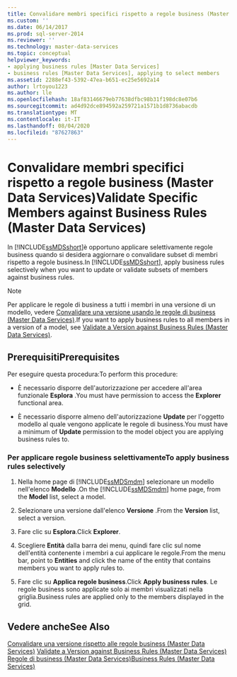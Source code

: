 ```yaml
---
title: Convalidare membri specifici rispetto a regole business (Master Data Services) | Microsoft Docs
ms.custom: ''
ms.date: 06/14/2017
ms.prod: sql-server-2014
ms.reviewer: ''
ms.technology: master-data-services
ms.topic: conceptual
helpviewer_keywords:
- applying business rules [Master Data Services]
- business rules [Master Data Services], applying to select members
ms.assetid: 2288ef43-5392-47ea-b651-ec25e5692a14
author: lrtoyou1223
ms.author: lle
ms.openlocfilehash: 18af83146679eb77638dfbc98b31f198dc8e07b6
ms.sourcegitcommit: ad4d92dce894592a259721a1571b1d8736abacdb
ms.translationtype: MT
ms.contentlocale: it-IT
ms.lasthandoff: 08/04/2020
ms.locfileid: "87627863"
---
```

# <a name="validate-specific-members-against-business-rules-master-data-services"></a><span data-ttu-id="41f33-102">Convalidare membri specifici rispetto a regole business (Master Data Services)</span><span class="sxs-lookup"><span data-stu-id="41f33-102">Validate Specific Members against Business Rules (Master Data Services)</span></span>
  <span data-ttu-id="41f33-103">In [!INCLUDE[ssMDSshort](../includes/ssmdsshort-md.md)]è opportuno applicare selettivamente regole business quando si desidera aggiornare o convalidare subset di membri rispetto a regole business.</span><span class="sxs-lookup"><span data-stu-id="41f33-103">In [!INCLUDE[ssMDSshort](../includes/ssmdsshort-md.md)], apply business rules selectively when you want to update or validate subsets of members against business rules.</span></span>  
  
> [!NOTE]  
>  <span data-ttu-id="41f33-104">Per applicare le regole di business a tutti i membri in una versione di un modello, vedere [Convalidare una versione usando le regole di business &#40;Master Data Services&#41;](validate-a-version-against-business-rules-master-data-services.md).</span><span class="sxs-lookup"><span data-stu-id="41f33-104">If you want to apply business rules to all members in a version of a model, see [Validate a Version against Business Rules &#40;Master Data Services&#41;](validate-a-version-against-business-rules-master-data-services.md).</span></span>  
  
## <a name="prerequisites"></a><span data-ttu-id="41f33-105">Prerequisiti</span><span class="sxs-lookup"><span data-stu-id="41f33-105">Prerequisites</span></span>  
 <span data-ttu-id="41f33-106">Per eseguire questa procedura:</span><span class="sxs-lookup"><span data-stu-id="41f33-106">To perform this procedure:</span></span>  
  
-   <span data-ttu-id="41f33-107">È necessario disporre dell'autorizzazione per accedere all'area funzionale **Esplora** .</span><span class="sxs-lookup"><span data-stu-id="41f33-107">You must have permission to access the **Explorer** functional area.</span></span>  
  
-   <span data-ttu-id="41f33-108">È necessario disporre almeno dell'autorizzazione **Update** per l'oggetto modello al quale vengono applicate le regole di business.</span><span class="sxs-lookup"><span data-stu-id="41f33-108">You must have a minimum of **Update** permission to the model object you are applying business rules to.</span></span>  
  
### <a name="to-apply-business-rules-selectively"></a><span data-ttu-id="41f33-109">Per applicare regole business selettivamente</span><span class="sxs-lookup"><span data-stu-id="41f33-109">To apply business rules selectively</span></span>  
  
1.  <span data-ttu-id="41f33-110">Nella home page di [!INCLUDE[ssMDSmdm](../includes/ssmdsmdm-md.md)] selezionare un modello nell'elenco **Modello** .</span><span class="sxs-lookup"><span data-stu-id="41f33-110">On the [!INCLUDE[ssMDSmdm](../includes/ssmdsmdm-md.md)] home page, from the **Model** list, select a model.</span></span>  
  
2.  <span data-ttu-id="41f33-111">Selezionare una versione dall'elenco **Versione** .</span><span class="sxs-lookup"><span data-stu-id="41f33-111">From the **Version** list, select a version.</span></span>  
  
3.  <span data-ttu-id="41f33-112">Fare clic su **Esplora**.</span><span class="sxs-lookup"><span data-stu-id="41f33-112">Click **Explorer**.</span></span>  
  
4.  <span data-ttu-id="41f33-113">Scegliere **Entità** dalla barra dei menu, quindi fare clic sul nome dell'entità contenente i membri a cui applicare le regole.</span><span class="sxs-lookup"><span data-stu-id="41f33-113">From the menu bar, point to **Entities** and click the name of the entity that contains members you want to apply rules to.</span></span>  
  
5.  <span data-ttu-id="41f33-114">Fare clic su **Applica regole business**.</span><span class="sxs-lookup"><span data-stu-id="41f33-114">Click **Apply business rules**.</span></span> <span data-ttu-id="41f33-115">Le regole business sono applicate solo ai membri visualizzati nella griglia.</span><span class="sxs-lookup"><span data-stu-id="41f33-115">Business rules are applied only to the members displayed in the grid.</span></span>  
  
## <a name="see-also"></a><span data-ttu-id="41f33-116">Vedere anche</span><span class="sxs-lookup"><span data-stu-id="41f33-116">See Also</span></span>  
 <span data-ttu-id="41f33-117">[Convalidare una versione rispetto alle regole business &#40;Master Data Services&#41;](validate-a-version-against-business-rules-master-data-services.md) </span><span class="sxs-lookup"><span data-stu-id="41f33-117">[Validate a Version against Business Rules &#40;Master Data Services&#41;](validate-a-version-against-business-rules-master-data-services.md) </span></span>  
 [<span data-ttu-id="41f33-118">Regole di business &#40;Master Data Services&#41;</span><span class="sxs-lookup"><span data-stu-id="41f33-118">Business Rules &#40;Master Data Services&#41;</span></span>](../../2014/master-data-services/business-rules-master-data-services.md)  
  
  
